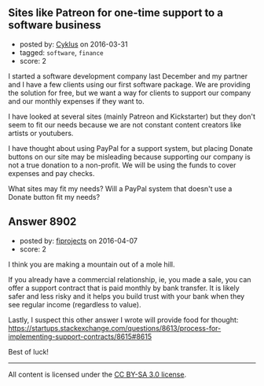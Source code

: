## Sites like Patreon for one-time support to a software business

- posted by: [Cyklus](https://stackexchange.com/users/7657785/cyklus) on 2016-03-31
- tagged: `software`, `finance`
- score: 2

I started a software development company last December and my partner and I have a few clients using our first software package. We are providing the solution for free, but we want a way for clients to support our company and our monthly expenses if they want to.

I have looked at several sites (mainly Patreon and Kickstarter) but they don't seem to fit our needs because we are not constant content creators like artists or youtubers.   

I have thought about using PayPal for a support system, but placing Donate buttons on our site may be misleading because supporting our company is not a true donation to a non-profit. We will be using the funds to cover expenses and pay checks.

What sites may fit my needs? Will a PayPal system that doesn't use a Donate button fit my needs?


## Answer 8902

- posted by: [fiprojects](https://stackexchange.com/users/5370155/fiprojects) on 2016-04-07
- score: 2

I think you are making a mountain out of a mole hill.

If you already have a commercial relationship, ie, you made a sale, you can offer a support contract that is paid monthly by bank transfer.  It is likely safer and less risky and it helps you build trust with your bank when they see regular income (regardless to value).

Lastly, I suspect this other answer I wrote will provide food for thought: https://startups.stackexchange.com/questions/8613/process-for-implementing-support-contracts/8615#8615

Best of luck!



---

All content is licensed under the [CC BY-SA 3.0 license](https://creativecommons.org/licenses/by-sa/3.0/).
